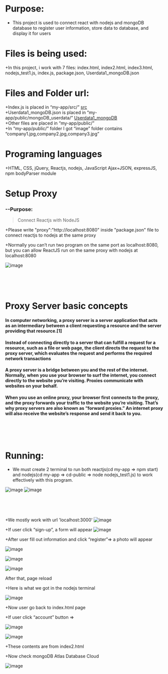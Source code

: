 # Purpose:

+ This project is used to connect react with nodejs and mongoDB database to register user information, store data to database, and display it for users

# Files is being used:

+In this project, i work with 7 files: index.html, index2.html, index3.html, nodejs_test1.js, index.js, package.json, Userdata1_mongoDB.json

# Files and Folder url:

+Index.js is placed in “my-app/src/”   [src](./src/index.js)
<br>
+Userdata1_mongoDB.json is placed in “my-app/public/mongoDB_userdata/”    [Userdata1_mongoDB](./public/Userdata1_mongoDB.json)
<br>
+Other files are placed in “my-app/public/”
<br>
+In “my-app/public/” folder I got “image” folder contains “company1.jpg,company2.jpg,company3.jpg”
<br>


# Programing languages

+HTML, CSS, jQuery, Reactjs, nodejs, JavaScript Ajax+JSON, expressJS, npm bodyParser module

# Setup Proxy

### --Purpose: 
> Connect Reactjs with NodeJS

+Please write "proxy":"http://localhost:8080" inside "package.json" file to connect reactjs to nodejs at the same proxy

+Normally you can’t run two program on the same port as localhost:8080, but you can allow ReactJS run on the same proxy with nodejs at localhost:8080

![image](https://user-images.githubusercontent.com/82598726/174354953-94cf8073-5867-4c25-bebb-c508c4911d3c.png)

<br><br><br>


# Proxy Server basic concepts

<p align="center">

<h4>In computer networking, a proxy server is a server application that acts as an intermediary between a client requesting a resource 
and the server providing that resource.[1]</h4>

<h4>Instead of connecting directly to a server that can fulfill a request for a resource, such as a file or web page,
  the client directs the request to the proxy server, which evaluates the request and performs the required network transactions</h4>

</p>

<p align="center">


<h4>A proxy server is a bridge between you and the rest of the internet. Normally, when you use your browser to surf the internet,
  you connect directly to the website you’re visiting. Proxies communicate with websites on your behalf.</h4>

<h4>When you use an online proxy, your browser first connects to the proxy, and the proxy forwards your traffic to the website you’re visiting. 
  That’s why proxy servers are also known as “forward proxies.” An internet proxy will also receive the website’s response and send it back to you.</h4>


</p>

<br><br><br>


# Running:

+ We must create 2 terminal to run both reactjs(cd my-app => npm start) and nodejs(cd my-app => cd-public => node nodejs_test1.js) 
to work effectively with this program.


![image](https://user-images.githubusercontent.com/82598726/174353447-acf54cf6-e165-4114-8150-25cfb8602eda.png)
![image](https://user-images.githubusercontent.com/82598726/174353469-68b96c1c-5801-460a-973e-2397957ce2af.png)



<br><br><br>

+We mostly work with url 'localhost:3000'
![image](https://user-images.githubusercontent.com/82598726/174353602-76ebdcb0-fede-486b-968a-f1a8d2367ea7.png)

+If user click “sign-up”, a form will appear
![image](https://user-images.githubusercontent.com/82598726/174353694-8f94300b-1af9-48e0-a218-b2462897fa77.png)



+After user fill out information and click “register”=> a photo will appear 
 
![image](https://user-images.githubusercontent.com/82598726/174356381-06562071-62a7-44ad-b6e2-ab9d2b4ecb1a.png)


![image](https://user-images.githubusercontent.com/82598726/174356306-c2b7bda7-f2a5-4dfe-997d-508bd9a19ebd.png)

![image](https://user-images.githubusercontent.com/82598726/174356345-065e5e32-a8e5-4bd5-b00e-f02b106329ce.png)


 
After that, page reload

+Here is what we got in the nodejs terminal
 
![image](https://user-images.githubusercontent.com/82598726/174356199-7a638a6b-af79-4143-a7b0-bf99bfe7b860.png)


+Now user go back to index.html page

+If user click “account” button =>

![image](https://user-images.githubusercontent.com/82598726/174356129-32f9585e-15ee-4eae-8248-137689c2d613.png)

 
 
![image](https://user-images.githubusercontent.com/82598726/174356096-1642c3c5-81ea-4a9d-9186-177c679a6478.png)

+These contents are from index2.html


+Now check mongoDB Atlas Database Cloud

 
![image](https://user-images.githubusercontent.com/82598726/174356025-58959285-911f-4c19-8c56-c70d4ab2a034.png)





